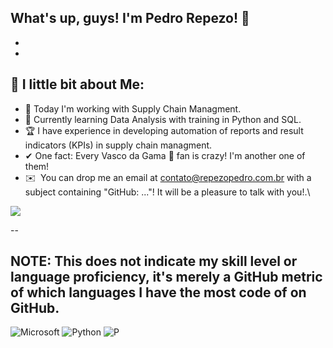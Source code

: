 <!--
Thank you if you like this profile README!
.
BUT, please DO NOT copy this and create your profile based on it.
.
You can use it as a reference, and copy a part of it, but DO NOT copy
all of this and create your profile based on it.
.
It is very common that you forget to change some information and leave
mine in your profile. This has happened too many times.

-->

## What's up, guys! I'm Pedro Repezo!  👋
-

-

## 💬 I little bit about Me:
- 🛒 Today I'm working with Supply Chain Managment. 
- 🧩 Currently learning Data Analysis with training in Python and SQL.
- 🏆 I have experience in developing automation of reports and result indicators (KPIs) in supply chain managment.
- ✔ One fact: Every Vasco da Gama 💢 fan is crazy! I'm another one of them!
- ✉️ &nbsp;You can drop me an email at contato@repezopedro.com.br with a subject containing "GitHub: ..."! It will be a pleasure to talk with you!.\

<div>
 <a href="https://www.linkedin.com/in/pedro-repezo/" target="_blank"><img loading="lazy" src="https://img.shields.io/badge/-LinkedIn-%230077B5?style=for-the-badge&logo=linkedin&logoColor=white" target="_blank"></a>
</div>     

--

NOTE: This does not indicate my skill level or language proficiency, it's merely a GitHub metric of which languages I have the most code of on GitHub.
---
<img aligm="center" alt="Microsoft" src="https://img.shields.io/badge/Microsoft_Office-D83B01?style=for-the-badge&logo=microsoft-office&logoColor=white" /> <img aligm="center" alt="Python" src="https://img.shields.io/badge/Python-14354C?style=for-the-badge&logo=python&logoColor=white" /> <img aligm="center" alt="P" src="https://img.shields.io/badge/Colab-F9AB00?style=for-the-badge&logo=googlecolab&color=525252" />
